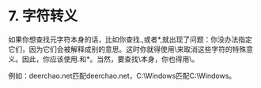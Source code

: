# 7. 字符转义

如果你想查找元字符本身的话，比如你查找.,或者*,就出现了问题：你没办法指定它们，因为它们会被解释成别的意思。这时你就得使用\来取消这些字符的特殊意义。因此，你应该使用\.和\*。当然，要查找\本身，你也得用\\。

例如：deerchao\.net匹配deerchao.net，C:\\Windows匹配C:\Windows。
